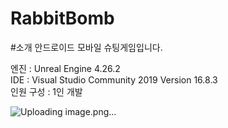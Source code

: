 # RabbitBomb
#소개
안드로이드 모바일 슈팅게임입니다.  

엔진 : Unreal Engine 4.26.2  
IDE : Visual Studio Community 2019 Version 16.8.3  
인원 구성 : 1인 개발  

![Uploading image.png…](https://www.youtube.com/watch?v=ktEin1gTjhw)  

#
